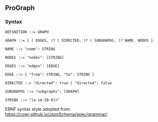 ## ProGraph

### Syntax
```
DEFINITION ::= GRAPH

GRAPH ::= { ( EDGES, )? ( DIRECTED, )? ( SUBGRAPHS, )? NAME, NODES }

NAME ::= "name": STRING

NODES ::= "nodes": [STRING]

EDGES ::= "edges": [EDGE]

EDGE ::= { "from": STRING, "to": STRING }

DIRECTED ::= "directed": true | "directed": false

SUBGRAPHS ::= "subgraphs": [GRAPH]

STRING ::= "[a-zA-Z0-9]+"
```
EBNF syntax style adopted from https://cswr.github.io/JsonSchema/spec/grammar/
